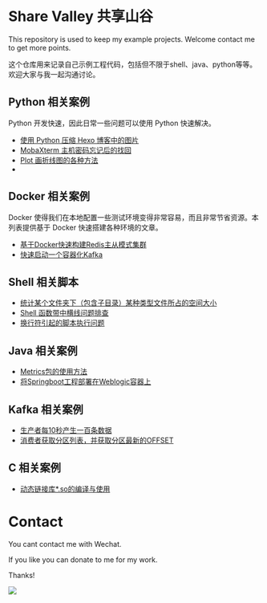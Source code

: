 # Share Valley 共享山谷

This repository is used to keep my example projects. Welcome contact me to get more points.

这个仓库用来记录自己示例工程代码，包括但不限于shell、java、python等等。欢迎大家与我一起沟通讨论。

## Python 相关案例

Python 开发快速，因此日常一些问题可以使用 Python 快速解决。

* [使用 Python 压缩 Hexo 博客中的图片](http://www.edulinks.cn/2022/06/01/20220601-compress-hexo-images-with-python/)
* [MobaXterm 主机密码忘记后的找回](http://www.edulinks.cn/2022/05/28/20220528-forget-mobaxterm-host-password/)
* [Plot 画折线图的各种方法](http://www.edulinks.cn/2022/04/27/20220427-plot-multiline/)
* []()


## Docker 相关案例

Docker 使得我们在本地配置一些测试环境变得非常容易，而且非常节省资源。本列表提供基于 Docker 快速搭建各种环境的文章。

* [基于Docker快速构建Redis主从模式集群](http://edulinks.cn/2021/02/27/20210301-docker-redis/)
* [快速启动一个容器化Kafka](http://www.edulinks.cn/2024/03/15/20240315-run-kafka-in-docker/)

## Shell 相关脚本

* [统计某个文件夹下（包含子目录）某种类型文件所占的空间大小](http://www.edulinks.cn/2021/09/04/20210903-linux-count-file-shell/)
* [Shell 函数带中横线问题排查](http://www.edulinks.cn/2022/02/24/20220224-shell-function-with-hyphen/)
* [换行符引起的脚本执行问题](http://www.edulinks.cn/2023/02/10/20230210-dos2unix/)

## Java 相关案例

* [Metrics包的使用方法](https://www.cnblogs.com/cocowool/p/java_metrics.html)
* [将Springboot工程部署在Weblogic容器上](http://www.edulinks.cn/2023/04/04/20230404-weblogic-intro/)

## Kafka 相关案例

* [生产者每10秒产生一百条数据](https://github.com/cocowool/sh-valley/tree/master/java/java-kafka)
* [消费者获取分区列表，并获取分区最新的OFFSET](https://github.com/cocowool/sh-valley/tree/master/java/java-kafka)

## C 相关案例

* [动态链接库*.so的编译与使用](http://edulinks.cn/2021/03/18/20210318-dynamic-lib-usage/)

# Contact

You cant contact me with Wechat.

If you like you can donate to me for my work.

Thanks!

![](https://images2018.cnblogs.com/blog/39469/201807/39469-20180710163655709-89635310.png)

